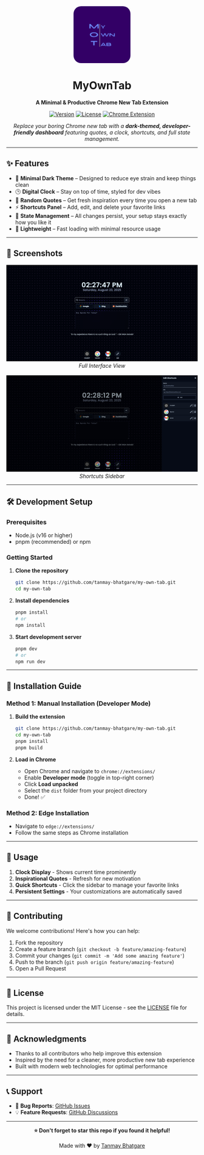<div align="center">
  <img src="./public/logo.png" style="border-radius: 20px;" alt="MyOwnTab Logo" width="150"/>
  
  # MyOwnTab
  
  **A Minimal & Productive Chrome New Tab Extension**
  
  [![Version](https://img.shields.io/badge/version-1.0.0-blue.svg)](https://github.com/tanmay-bhatgare/my-own-tab)
  [![License](https://img.shields.io/badge/license-MIT-green.svg)](LICENSE)
  [![Chrome Extension](https://img.shields.io/badge/Chrome-Extension-yellow.svg)](https://chrome.google.com/webstore)
  
  *Replace your boring Chrome new tab with a **dark-themed, developer-friendly dashboard** featuring quotes, a clock, shortcuts, and full state management.*
</div>

---

## ✨ Features

- 🎨 **Minimal Dark Theme** – Designed to reduce eye strain and keep things clean
- 🕒 **Digital Clock** – Stay on top of time, styled for dev vibes
- 💬 **Random Quotes** – Get fresh inspiration every time you open a new tab
- ⚡ **Shortcuts Panel** – Add, edit, and delete your favorite links
- 🔄 **State Management** – All changes persist, your setup stays exactly how you like it
- 🚀 **Lightweight** – Fast loading with minimal resource usage

---

## 📸 Screenshots

<div align="center">
  <img src="./public/images/full.png" alt="Full Interface Screenshot" width="600"/>
  <br/>
  <em>Full Interface View</em>
  <br/><br/>
  
  <img src="./public/images/sidebar.png" alt="Sidebar Screenshot" width="600"/>
  <br/>
  <em>Shortcuts Sidebar</em>
</div>

---

## 🛠️ Development Setup

### Prerequisites

- Node.js (v16 or higher)
- pnpm (recommended) or npm

### Getting Started

1. **Clone the repository**

   ```bash
   git clone https://github.com/tanmay-bhatgare/my-own-tab.git
   cd my-own-tab
   ```

2. **Install dependencies**

   ```bash
   pnpm install
   # or
   npm install
   ```

3. **Start development server**
   ```bash
   pnpm dev
   # or
   npm run dev
   ```

---

## 🚀 Installation Guide

### Method 1: Manual Installation (Developer Mode)

1. **Build the extension**

   ```bash
   git clone https://github.com/tanmay-bhatgare/my-own-tab.git
   cd my-own-tab
   pnpm install
   pnpm build
   ```

2. **Load in Chrome**
   - Open Chrome and navigate to `chrome://extensions/`
   - Enable **Developer mode** (toggle in top-right corner)
   - Click **Load unpacked**
   - Select the `dist` folder from your project directory
   - Done! ✅

### Method 2: Edge Installation

- Navigate to `edge://extensions/`
- Follow the same steps as Chrome installation

---

## 🎯 Usage

1. **Clock Display** - Shows current time prominently
2. **Inspirational Quotes** - Refresh for new motivation
3. **Quick Shortcuts** - Click the sidebar to manage your favorite links
4. **Persistent Settings** - Your customizations are automatically saved

---

## 🤝 Contributing

We welcome contributions! Here's how you can help:

1. Fork the repository
2. Create a feature branch (`git checkout -b feature/amazing-feature`)
3. Commit your changes (`git commit -m 'Add some amazing feature'`)
4. Push to the branch (`git push origin feature/amazing-feature`)
5. Open a Pull Request

---

## 📝 License

This project is licensed under the MIT License - see the [LICENSE](LICENSE) file for details.

---

## 🙏 Acknowledgments

- Thanks to all contributors who help improve this extension
- Inspired by the need for a cleaner, more productive new tab experience
- Built with modern web technologies for optimal performance

---

## 📞 Support

- 🐛 **Bug Reports**: [GitHub Issues](https://github.com/tanmay-bhatgare/my-own-tab/issues)
- 💡 **Feature Requests**: [GitHub Discussions](https://github.com/tanmay-bhatgare/my-own-tab/discussions)

---

<div align="center">
  <strong>⭐ Don't forget to star this repo if you found it helpful!</strong>
  <br/><br/>
  Made with ❤️ by <a href="https://github.com/tanmay-bhatgare">Tanmay Bhatgare</a>
</div>
